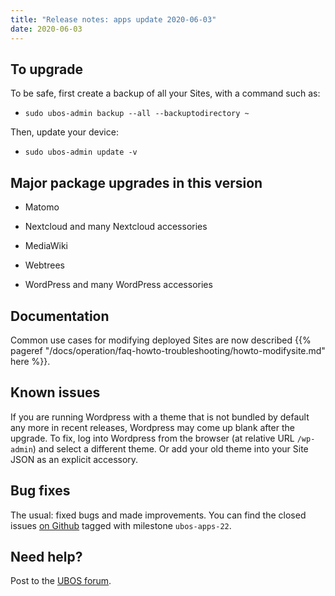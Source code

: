 ```yaml
---
title: "Release notes: apps update 2020-06-03"
date: 2020-06-03
---
```


## To upgrade

To be safe, first create a backup of all your Sites, with a command such as:

* ``sudo ubos-admin backup --all --backuptodirectory ~``

Then, update your device:

* ``sudo ubos-admin update -v``

## Major package upgrades in this version

* Matomo

* Nextcloud and many Nextcloud accessories

* MediaWiki

* Webtrees

* WordPress and many WordPress accessories

## Documentation

Common use cases for modifying deployed Sites are now described
{{% pageref "/docs/operation/faq-howto-troubleshooting/howto-modifysite.md" here %}}.

## Known issues

If you are running Wordpress with a theme that is not bundled by default any more in
recent releases, Wordpress may come up blank after the upgrade. To fix, log into Wordpress
from the browser (at relative URL ``/wp-admin``) and select a different theme. Or add
your old theme into your Site JSON as an explicit accessory.

## Bug fixes

The usual: fixed bugs and made improvements. You can find the closed issues
[on Github](https://github.com/uboslinux/) tagged with milestone ``ubos-apps-22``.

## Need help?

Post to the [UBOS forum](https://forum.ubos.net/).
